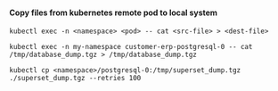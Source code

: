 #### Copy files from kubernetes remote pod to local system
```
kubectl exec -n <namespace> <pod> -- cat <src-file> > <dest-file>

kubectl exec -n my-namespace customer-erp-postgresql-0 -- cat /tmp/database_dump.tgz > /tmp/database_dump.tgz

kubectl cp <namespace>/postgresql-0:/tmp/superset_dump.tgz ./superset_dump.tgz --retries 100
```
